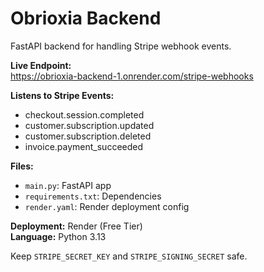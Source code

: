 # Obrioxia Backend

FastAPI backend for handling Stripe webhook events.

**Live Endpoint:**  
https://obrioxia-backend-1.onrender.com/stripe-webhooks

**Listens to Stripe Events:**
- checkout.session.completed  
- customer.subscription.updated  
- customer.subscription.deleted  
- invoice.payment_succeeded

**Files:**
- `main.py`: FastAPI app  
- `requirements.txt`: Dependencies  
- `render.yaml`: Render deployment config

**Deployment:** Render (Free Tier)  
**Language:** Python 3.13  

Keep `STRIPE_SECRET_KEY` and `STRIPE_SIGNING_SECRET` safe.

